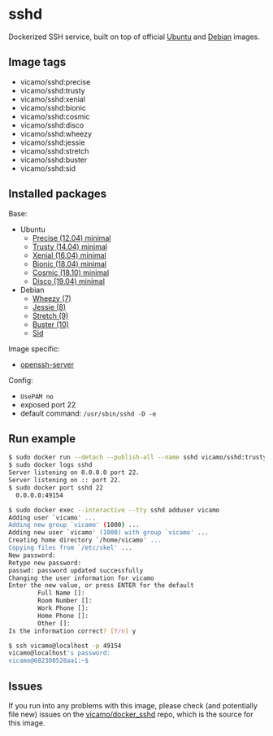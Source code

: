 # sshd

Dockerized SSH service, built on top of official [Ubuntu](https://registry.hub.docker.com/_/ubuntu/) and [Debian](https://registry.hub.docker.com/_/debian/) images.

## Image tags

- vicamo/sshd:precise
- vicamo/sshd:trusty
- vicamo/sshd:xenial
- vicamo/sshd:bionic
- vicamo/sshd:cosmic
- vicamo/sshd:disco
- vicamo/sshd:wheezy
- vicamo/sshd:jessie
- vicamo/sshd:stretch
- vicamo/sshd:buster
- vicamo/sshd:sid

## Installed packages

Base:

- Ubuntu
  - [Precise (12.04) minimal](http://packages.ubuntu.com/precise/ubuntu-minimal)
  - [Trusty (14.04) minimal](http://packages.ubuntu.com/trusty/ubuntu-minimal)
  - [Xenial (16.04) minimal](http://packages.ubuntu.com/xenial/ubuntu-minimal)
  - [Bionic (18.04) minimal](http://packages.ubuntu.com/bionic/ubuntu-minimal)
  - [Cosmic (18.10) minimal](http://packages.ubuntu.com/cosmic/ubuntu-minimal)
  - [Disco (19.04) minimal](http://packages.ubuntu.com/disco/ubuntu-minimal)
- Debian
  - [Wheezy (7)](https://packages.debian.org/wheezy/)
  - [Jessie (8)](https://packages.debian.org/jessie/)
  - [Stretch (9)](https://packages.debian.org/stretch/)
  - [Buster (10)](https://packages.debian.org/buster/)
  - [Sid](https://packages.debian.org/sid/)

Image specific:
- [openssh-server](https://help.ubuntu.com/community/SSH/OpenSSH/Configuring)

Config:

  - `UsePAM no`
  - exposed port 22
  - default command: `/usr/sbin/sshd -D -e`

## Run example

```bash
$ sudo docker run --detach --publish-all --name sshd vicamo/sshd:trusty
$ sudo docker logs sshd
Server listening on 0.0.0.0 port 22.
Server listening on :: port 22.
$ sudo docker port sshd 22
  0.0.0.0:49154

$ sudo docker exec --interactive --tty sshd adduser vicamo
Adding user `vicamo' ...
Adding new group `vicamo' (1000) ...
Adding new user `vicamo' (1000) with group `vicamo' ...
Creating home directory `/home/vicamo' ...
Copying files from `/etc/skel' ...
New password:
Retype new password:
passwd: password updated successfully
Changing the user information for vicamo
Enter the new value, or press ENTER for the default
        Full Name []:
        Room Number []:
        Work Phone []:
        Home Phone []:
        Other []:
Is the information correct? [Y/n] y

$ ssh vicamo@localhost -p 49154
vicamo@localhost's password:
vicamo@682308528aa1:~$
```

## Issues

If you run into any problems with this image, please check (and potentially file new) issues on the [vicamo/docker_sshd](https://github.com/vicamo/docker_sshd/issues) repo, which is the source for this image.
